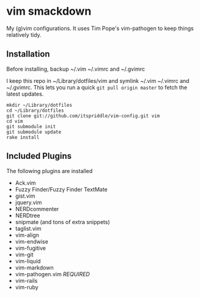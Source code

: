 vim smackdown
=============
My (g)vim configurations. It uses Tim Pope's
vim-pathogen to keep things relatively tidy.

Installation
------------
Before installing, backup ~/.vim ~/.vimrc and ~/.gvimrc

I keep this repo in ~/Library/dotfiles/vim and symlink
~/.vim ~/.vimrc and ~/.gvimrc. This lets you run a
quick `git pull origin master` to fetch the latest
updates.

	mkdir ~/Library/dotfiles
    cd ~/Library/dotfiles
    git clone git://github.com/itspriddle/vim-config.git vim
    cd vim
    git submodule init
    git submodule update
    rake install

Included Plugins
----------------
The following plugins are installed

* Ack.vim
* Fuzzy Finder/Fuzzy Finder TextMate
* gist.vim
* jquery.vim
* NERDcommenter
* NERDtree
* snipmate (and tons of extra snippets)
* taglist.vim
* vim-align
* vim-endwise
* vim-fugitive
* vim-git
* vim-liquid
* vim-markdown
* vim-pathogen.vim *REQUIRED*
* vim-rails
* vim-ruby

